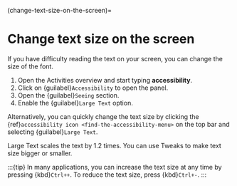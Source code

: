 (change-text-size-on-the-screen)=
# Change text size on the screen

If you have difficulty reading the text on your screen, you can change the size of the font.

1. Open the Activities overview and start typing **accessibility**.
2. Click on {guilabel}`Accessibility` to open the panel.
3. Open the {guilabel}`Seeing` section.
4. Enable the {guilabel}`Large Text` option.

Alternatively, you can quickly change the text size by clicking the {ref}`accessibility icon <find-the-accessibility-menu>` on the top bar and selecting {guilabel}`Large Text`.

Large Text scales the text by 1.2 times. You can use Tweaks to make text size bigger or smaller.

:::{tip}
In many applications, you can increase the text size at any time by pressing {kbd}`Ctrl++`. To reduce the text size, press {kbd}`Ctrl+-`.
:::


